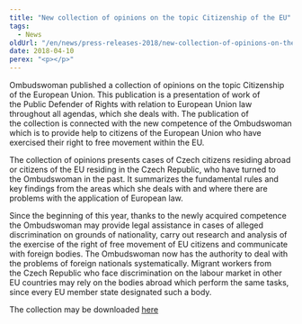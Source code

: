 ```yaml
---
title: "New collection of opinions on the topic Citizenship of the EU"
tags:
  - News
oldUrl: "/en/news/press-releases-2018/new-collection-of-opinions-on-the-topic-citizenship-of-the-eu/"
date: 2018-04-10
perex: "<p></p>"
---
```


<!-- imported from the old website -->

<p>Ombudswoman published a collection of opinions on the topic Citizenship of the European Union. This publication is a presentation of work of the Public Defender of Rights with relation to European Union law throughout all agendas, which she deals with. The publication of the collection is connected with the new competence of the Ombudswoman which is to provide help to citizens of the European Union who have exercised their right to free movement within the EU.</p> <p>The collection of opinions presents cases of Czech citizens residing abroad or citizens of the EU residing in the Czech Republic, who have turned to the Ombudswoman in the past. It summarizes the fundamental rules and key findings from the areas which she deals with and where there are problems with the application of European law.</p> <p>Since the beginning of this year, thanks to the newly acquired competence the Ombudswoman may provide legal assistance in cases of alleged discrimination on grounds of nationality, carry out research and analysis of the exercise of the right of free movement of EU citizens and communicate with foreign bodies. The Ombudswoman now has the authority to deal with the problems of foreign nationals systematically. Migrant workers from the Czech Republic who face discrimination on the labour market in other EU countries may rely on the bodies abroad which perform the same tasks, since every EU member state designated such a body. </p><p> The collection may be downloaded <a href="/uploads-import/Obcanstvi_EU/2018_Citizenship-EU_EN.pdf" target="_blank">here</a></p>
